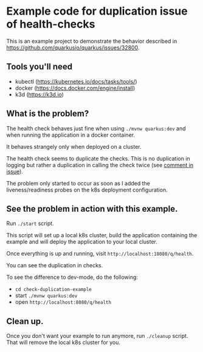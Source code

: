 # Example code for duplication issue of health-checks

This is an example project to demonstrate the behavior described in https://github.com/quarkusio/quarkus/issues/32800.

## Tools you'll need

- kubectl (https://kubernetes.io/docs/tasks/tools/)
- docker (https://docs.docker.com/engine/install)
- k3d (https://k3d.io)

## What is the problem?

The health check behaves just fine when using `./mvnw quarkus:dev`
and when running the application in a docker container.

It behaves strangely only when deployed on a cluster.

The health check seems to duplicate the checks.
This is no duplication in logging but rather a duplication in calling the check twice
(see [comment in issue](https://github.com/quarkusio/quarkus/issues/32800#issuecomment-1593879727)).

The problem only started to occur as soon as I added the liveness/readiness probes
on the k8s deployment configuration.

## See the problem in action with this example.

Run `./start` script.

This script will set up a local k8s cluster, build the application containing the example
and will deploy the application to your local cluster.

Once everything is up and running, visit `http://localhost:18080/q/health`.

You can see the duplication in checks.

To see the difference to dev-mode, do the following:
- `cd check-duplication-example`
- start `./mvnw quarkus:dev`
- open `http://localhost:8080/q/health`

## Clean up.

Once you don't want your example to run anymore, run `./cleanup` script.
That will remove the local k8s cluster for you.
